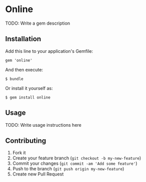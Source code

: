 # Online

TODO: Write a gem description

## Installation

Add this line to your application's Gemfile:

    gem 'online'

And then execute:

    $ bundle

Or install it yourself as:

    $ gem install online

## Usage

TODO: Write usage instructions here

## Contributing

1. Fork it
2. Create your feature branch (`git checkout -b my-new-feature`)
3. Commit your changes (`git commit -am 'Add some feature'`)
4. Push to the branch (`git push origin my-new-feature`)
5. Create new Pull Request
